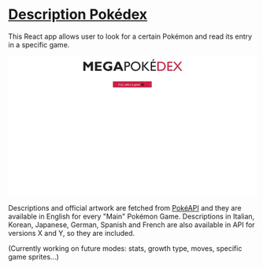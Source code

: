 # [Description Pokédex](https://widroz.github.io/DescriptionPokedex/)

This React app allows user to look for a certain Pokémon and read its entry in a specific game.

![Example](https://github.com/widroz/DescriptionPokedex/blob/master/public/Example%20of%20use%20and%20view.gif)

Descriptions and official artwork are fetched from [PokéAPI](https://pokeapi.co/) and they are available in English for every "Main" Pokémon Game.
Descriptions in Italian, Korean, Japanese, German, Spanish and French are also available in API for versions X and Y, so they are included.

(Currently working on future modes: stats, growth type, moves, specific game sprites...)
